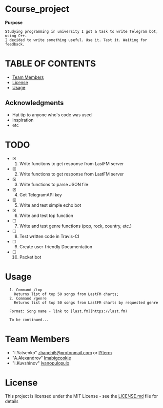 # Course_project

**Purpose**
```
Studying programming in university I got a task to write Telegram bot, using C++.
I decided to write something useful. Use it. Test it. Waiting for feedback.
```
# TABLE OF CONTENTS
* [Team Members](#team-members)
* [License](#license)
* [Usage](#usage)

## Acknowledgments

* Hat tip to anyone who's code was used
* Inspiration
* etc

# <a name='todo'></a> TODO
- [x] 1. Write funcitons to get response from LastFM server
- [x] 2. Write functions to get response from LastFM server
- [x] 3. Write functions to parse JSON file
- [x] 4. Get TelegramAPI key
- [x] 5. Write and test simple echo bot
- [x] 6. Write and test top function
- [ ] 7. Write and test genre functions (pop, rock, country, etc.)
- [ ] 8. Test written code in Travis-CI
- [ ] 9. Create user-friendly Documentation
- [ ] 10. Packet bot


# <a name='usage'></a> Usage
```
  1. Command /top
    Returns list of top 50 songs from LastFM charts;
  2. Command /genre
    Returns list of top 50 songs from LastFM charts by requested genre

  Format: Song name - link to [last.fm](https://last.fm)

  To be continued...
```

# <a name="team-members"></a>Team Members
* "I.Yatsenko" <zhanchi5@protonmail.com> or [IYterm](https://github.com/IYterm)
* "A.Alexandrov" [Imabigcookie](https://github.com/Imabigcookie)
* "I.Kuvshinov" [Ivanopulopulo](https://github.com/Ivanopulopulo)



# <a name='license'></a> License
This project is licensed under the MIT License - see the [LICENSE.md](LICENSE.md) file for details
